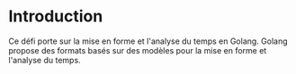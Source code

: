 # Introduction

Ce défi porte sur la mise en forme et l'analyse du temps en Golang. Golang propose des formats basés sur des modèles pour la mise en forme et l'analyse du temps.
